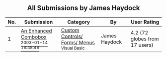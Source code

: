 ﻿<div align="center">

## All Submissions by James Haydock

</div>

No.  | Submission | Category | By   | User Rating
---- | ---------- | -------- | ---- | -----------
1 | [An Enhanced Combobox<br /><sup>2003-01-14 16:48:46</sup>](https://github.com/Planet-Source-Code/james-haydock-an-enhanced-combobox__1-42444) | [Custom Controls/ Forms/  Menus<br /><sup>Visual Basic</sup>](../ByCategory/custom-controls-forms-menus__1-4.md) | James Haydock | 4.2 (72 globes from 17 users)
